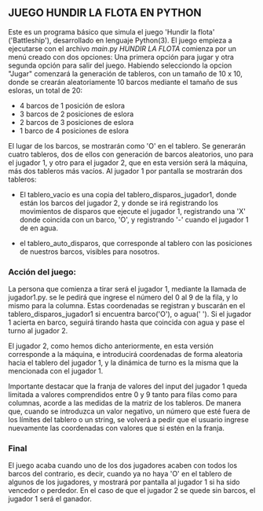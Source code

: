 ## JUEGO HUNDIR LA FLOTA EN PYTHON
Este es un programa básico que simula el juego 'Hundir la flota' ('Battleship'), desarrollado en lenguaje Python(3).
El juego empieza a ejecutarse con el archivo _main_.py
*HUNDIR LA FLOTA* comienza por un menú creado con dos opciones: Una primera opción para jugar y otra segunda opción para salir del juego. Habiendo selecciondo la opcion "Jugar" comenzará la generación de tableros, con un tamaño de 10 x 10, donde se crearán aleatoriamente 10 barcos mediante el tamaño de sus esloras, un total de 20:
* 4 barcos de 1 posición de eslora
* 3 barcos de 2 posiciones de eslora
* 2 barcos de 3 posiciones de eslora
* 1 barco de 4 posiciones de eslora

El lugar de los barcos, se mostrarán como 'O' en el tablero.
Se generarán cuatro tableros, dos de ellos con generación de barcos aleatorios, uno para el jugador 1, y otro para el jugador 2, que en esta versión será la máquina, más dos tableros más vacíos.
Al jugador 1 por pantalla se mostrarán dos tableros:
  *   El tablero_vacio es una copia del tablero_disparos_jugador1, donde están los barcos del jugador 2, y donde se irá registrando los movimientos de disparos que ejecute el jugador 1, registrando una 'X' donde coincida con un barco, 'O', y registrando '-' cuando el jugador 1 de en agua.
  
  * el tablero_auto_disparos, que corresponde al tablero con las posiciones de nuestros barcos, visibles para nosotros.

### Acción del juego:
La persona que comienza a tirar será el jugador 1, mediante la llamada de jugador1.py.
se le pedirá que ingrese el número del 0 al 9 de la fila, y lo mismo para la columna. 
Estas coordenadas se registran y buscarán en el tablero_disparos_jugador1 si encuentra barco('O'), o agua(' '). Si el jugador 1 acierta en barco, seguirá tirando hasta que coincida con agua y pase el turno al jugador 2.

El jugador 2, como hemos dicho anteriormente, en esta versión corresponde a la máquina, e introducirá coordenadas de forma aleatoria hacia el tablero del jugador 1, y la dinámica de turno es la misma que la mencionada con el jugador 1.

Importante destacar que la franja de valores del input del jugador 1 queda limitada a valores comprendidos entre 0 y 9 tanto para filas como para columnas, acorde a las medidas de la matriz de los tableros. De manera que, cuando se introduzca un valor negativo, un número que esté fuera de los límites del tablero o un string, se volverá a pedir que el usuario ingrese nuevamente las coordenadas con valores que si estén en la franja.

### Final
El juego acaba cuando uno de los dos jugadores acaben con todos los barcos del contrario, es decir, cuando ya no haya 'O' en el tablero de algunos de los jugadores, y mostrará por pantalla al jugador 1 si ha sido vencedor o perdedor. 
En el caso de que el jugador 2 se quede sin barcos, el jugador 1 será el ganador.
